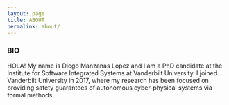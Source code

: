 ```yaml
---
layout: page
title: ABOUT
permalink: about/
---
```


<div class="message">
  <h3> BIO </h3>
</div>

HOLA! My name is Diego Manzanas Lopez and I am a PhD candidate at the Institute for Software Integrated Systems at Vanderbilt University. I joined Vanderbilt University in 2017, where my research has been focused on providing safety guarantees of autonomous cyber-physical systems via formal methods. 

<br>
<br>
<br>
<br>
<br>
<br>


<!-- <p>* No middle name, Manzanas Lopez are my last name. </p> -->